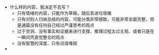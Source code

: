 - 什么样的内容，我决定不去写？
	- 只有情绪的内容，只能作为草稿，随后丢进垃圾桶
	- 只有对别人归纳总结的内容，可能分类非常细致，可能非常全面完整，但是通篇没有任何自己经过严谨思考的观点
	- 过于空洞、没有事实和证据来进行支撑、推理过程太过主观、或者只是在一瞬间凭直觉整合的观点
	- 没有智慧的深度、只有词语堆砌
-